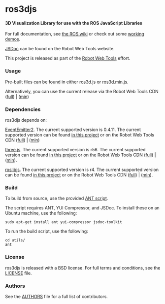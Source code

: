 ros3djs
========

#### 3D Visualization Library for use with the ROS JavaScript Libraries ####

For full documentation, see [the ROS wiki](http://ros.org/wiki/ros3djs) or check out some [working demos](http://robotwebtools.org/).

[JSDoc](http://robotwebtools.org/jsdoc/ros3djs/current/) can be found on the Robot Web Tools website.

This project is released as part of the [Robot Web Tools](http://robotwebtools.org/) effort.

### Usage ###
Pre-built files can be found in either [ros3d.js](build/ros3d.js) or [ros3d.min.js](build/ros3d.min.js).

Alternatively, you can use the current release via the Robot Web Tools CDN ([full](http://cdn.robotsfor.me/ros3djs/current/ros3d.js)) | ([min](http://cdn.robotsfor.me/ros3djs/current/ros3d.min.js))

### Dependencies ###
ros3djs depends on:

[EventEmitter2](https://github.com/hij1nx/EventEmitter2). The current supported version is 0.4.11.
The current supported version can be found [in this project](include/EventEmitter2/eventemitter2.js) or on the Robot Web Tools CDN ([full](http://cdn.robotsfor.me/EventEmitter2/0.4.11/eventemitter2.js)) | ([min](http://cdn.robotsfor.me/EventEmitter2/0.4.11/eventemitter2.min.js))

[three.js](https://github.com/mrdoob/three.js/). The current supported version is r56.
The current supported version can be found [in this project](include/threejs/three.js) or on the Robot Web Tools CDN ([full](http://cdn.robotsfor.me/threejs/r56/three.js)) | ([min](http://cdn.robotsfor.me/threejs/r56/three.minjs)).

[roslibjs](https://github.com/RobotWebTools/roslibjs). The current supported version is r4.
The current supported version can be found [in this project](include/roslibjs/roslib.js) or on the Robot Web Tools CDN ([full](http://cdn.robotsfor.me/roslibjs/r4/roslib.js)) | ([min](http://cdn.robotsfor.me/roslibjs/r4/roslib.min.js)).

### Build ###
To build from source, use the provided [ANT script](utils/build.xml).

The script requires ANT, YUI Compressor, and JSDoc. To install these on an Ubuntu machine, use the following:

    sudo apt-get install ant yui-compressor jsdoc-toolkit

To run the build script, use the following:

    cd utils/
    ant

### License ###
ros3djs is released with a BSD license. For full terms and conditions, see the [LICENSE](LICENSE) file.

### Authors ###
See the [AUTHORS](AUTHORS) file for a full list of contributors.

